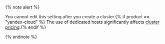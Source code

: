 {% note alert %}

You cannot edit this setting after you create a cluster.{% if product == "yandex-cloud" %} The use of dedicated hosts significantly affects [cluster pricing](../../../managed-kafka/pricing.md).{% endif %}

{% endnote %}

